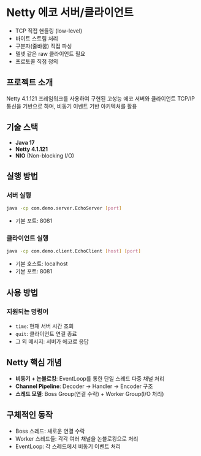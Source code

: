 # Netty 에코 서버/클라이언트
 *   TCP 직접 핸들링 (low-level)
 * 바이트 스트림 처리
 * 구분자(줄바꿈) 직접 파싱
 * 텔넷 같은 raw 클라이언트 필요
 * 프로토콜 직접 정의
## 프로젝트 소개
Netty 4.1.121 프레임워크를 사용하여 구현된 고성능 에코 서버와 클라이언트
TCP/IP 통신을 기반으로 하며, 비동기 이벤트 기반 아키텍처를 활용

## 기술 스택
- **Java 17**
- **Netty 4.1.121**
- **NIO** (Non-blocking I/O)

## 실행 방법

### 서버 실행
```bash
java -cp com.demo.server.EchoServer [port]
```
- 기본 포트: 8081

### 클라이언트 실행
```bash
java -cp com.demo.client.EchoClient [host] [port]
```
- 기본 호스트: localhost
- 기본 포트: 8081

## 사용 방법

### 지원되는 명령어
- `time`: 현재 서버 시간 조회
- `quit`: 클라이언트 연결 종료
- 그 외 메시지: 서버가 에코로 응답

## Netty 핵심 개념
- **비동기 + 논블로킹**: EventLoop를 통한 단일 스레드 다중 채널 처리
- **Channel Pipeline**: Decoder → Handler → Encoder 구조
- **스레드 모델**: Boss Group(연결 수락) + Worker Group(I/O 처리)

## 구체적인 동작
- Boss 스레드: 새로운 연결 수락
- Worker 스레드들: 각각 여러 채널을 논블로킹으로 처리
- EventLoop: 각 스레드에서 비동기 이벤트 처리
